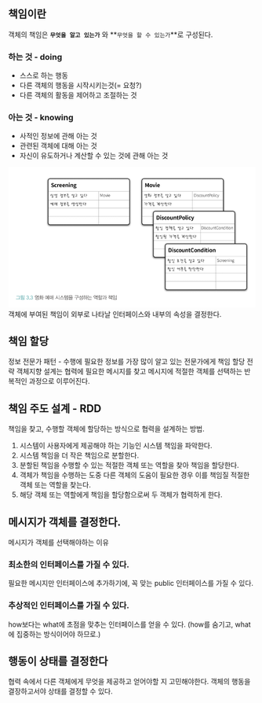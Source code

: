 ## 책임이란
객체의 책임은 **`무엇을 알고 있는가`** 와 **`무엇을 할 수 있는가`**로 구성된다.
### 하는 것 - doing
- 스스로 하는 행동
- 다른 객체의 행동을 시작시키는것(= 요청?)
- 다른 객체의 활동을 제어하고 조절하는 것
### 아는 것 - knowing
- 사적인 정보에 관해 아는 것
- 관련된 객체에 대해 아는 것
- 자신이 유도하거나 계산할 수 있는 것에 관해 아는 것

![](img/스크린샷%202025-07-19%20오후%205.25.14.png)
객체에 부여된 책임이 외부로 나타날 인터페이스와 내부의 속성을 결정한다.
## 책임 할당
정보 전문가 패턴 - 수행에 필요한 정보를 가장 많이 알고 있는 전문가에게 책임 할당 전략
객체지향 설계는 협력에 필요한 메시지를 찾고 메시지에 적절한 객체를 선택하는 반복적인 과정으로 이루어진다.
## 책임 주도 설계 - RDD
책임을 찾고, 수행할 객체에 할당하는 방식으로 협력을 설계하는 방법.
1. 시스템이 사용자에게 제공해야 하는 기능인 시스템 책임을 파악한다.
2. 시스템 책임을 더 작은 책임으로 분할한다.
3. 분할된 책임을 수행할 수 있는 적절한 객체 또는 역할을 찾아 책임을 할당한다.
4. 객체가 책임을 수행하는 도중 다른 객체의 도움이 필요한 경우 이를 책임질 적절한 객체 또는 역할을 찾는다.
5. 해당 객체 또는 역할에게 책임을 할당함으로써 두 객체가 협력하게 한다.

## 메시지가 객체를 결정한다.
메시지가 객체를 선택해야하는 이유
### 최소한의 인터페이스를 가질 수 있다.
필요한 메시지만 인터페이스에 추가하기에, 꼭 맞는 public 인터페이스를 가질 수 있다.
### 추상적인 인터페이스를 가질 수 있다.
how보다는 what에 초점을 맞추는 인터페이스를 얻을 수 있다. (how를 숨기고, what에 집중하는 방식이어야 하므로.)

## 행동이 상태를 결정한다
협력 속에서 다른 객체에게 무엇을 제공하고 얻어야할 지 고민해야한다.
객체의 행동을 결장하고서야 상태를 결정할 수 있다.
